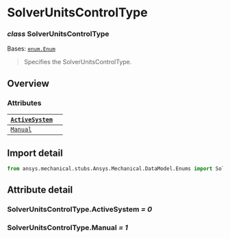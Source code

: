 # SolverUnitsControlType

### *class* SolverUnitsControlType

Bases: [`enum.Enum`](https://docs.python.org/3/library/enum.html#enum.Enum)

> Specifies the SolverUnitsControlType.

> <!-- !! processed by numpydoc !! -->

## Overview

### Attributes

| [`ActiveSystem`](#SolverUnitsControlType.ActiveSystem)   |    |
|----------------------------------------------------------|----|
| [`Manual`](#SolverUnitsControlType.Manual)               |    |

## Import detail

```python
from ansys.mechanical.stubs.Ansys.Mechanical.DataModel.Enums import SolverUnitsControlType
```

## Attribute detail

### SolverUnitsControlType.ActiveSystem *= 0*

### SolverUnitsControlType.Manual *= 1*

